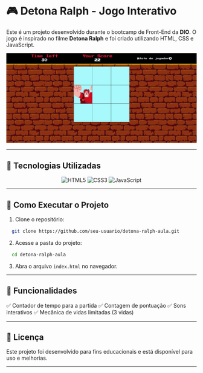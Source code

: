 # 🎮 Detona Ralph - Jogo Interativo

Este é um projeto desenvolvido durante o bootcamp de Front-End da **DIO**. O jogo é inspirado no filme **Detona Ralph** e foi criado utilizando HTML, CSS e JavaScript.

![DETONA RALPH GAME](https://github.com/LayzaK/detona-ralph-aula/blob/main/src/images/Captura%20de%20tela%202025-03-13%20110056.png)


---

## 🚀 Tecnologias Utilizadas

<p align="center">
  <img src="https://cdn.jsdelivr.net/gh/devicons/devicon/icons/html5/html5-original.svg" width="50" height="50" alt="HTML5" />
  <img src="https://cdn.jsdelivr.net/gh/devicons/devicon/icons/css3/css3-original.svg" width="50" height="50" alt="CSS3" />
  <img src="https://cdn.jsdelivr.net/gh/devicons/devicon/icons/javascript/javascript-original.svg" width="50" height="50" alt="JavaScript" />
</p>

---

## 📂 Como Executar o Projeto

1. Clone o repositório:
```bash
  git clone https://github.com/seu-usuario/detona-ralph-aula.git
```

2. Acesse a pasta do projeto:
```bash
  cd detona-ralph-aula
```

3. Abra o arquivo `index.html` no navegador.

---

## 📌 Funcionalidades
✅ Contador de tempo para a partida
✅ Contagem de pontuação
✅ Sons interativos
✅ Mecânica de vidas limitadas (3 vidas)

---

## 📝 Licença
Este projeto foi desenvolvido para fins educacionais e está disponível para uso e melhorias. 

---
